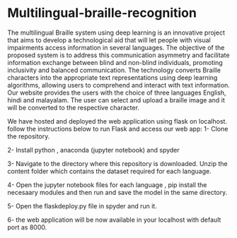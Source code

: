 # Multilingual-braille-recognition

The multilingual Braille system using deep learning is an innovative project that aims to develop a technological aid that will let people with visual impairments access information in several languages. The objective of the proposed system is to address this communication asymmetry and facilitate information exchange between blind and non-blind individuals, promoting inclusivity and balanced communication.
The technology converts Braille characters into the appropriate text representations using deep learning algorithms, allowing users to comprehend and interact with text information.
Our website provides the users with the choice of three languages English, hindi and malayalam. The user can select and upload a braille image and it will be converted to the respective character.

We have hosted and deployed the web application using flask on localhost.
follow the instructions below to run Flask and access our web app:
1- Clone the repository.

2- Install python , anaconda (jupyter notebook) and spyder

3- Navigate to the directory where this repository is downloaded. Unzip the content folder which contains the dataset required for each language.

4- Open the jupyter notebook files for each language , pip install the necesaary modules and then run and save the model in the same directory.

5- Open the flaskdeploy.py file in spyder and run it.

6- the web application will be now available in your localhost with default port as 8000.
